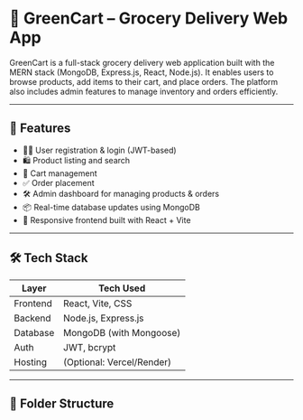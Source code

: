 # 🛒 GreenCart – Grocery Delivery Web App

GreenCart is a full-stack grocery delivery web application built with the MERN stack (MongoDB, Express.js, React, Node.js). It enables users to browse products, add items to their cart, and place orders. The platform also includes admin features to manage inventory and orders efficiently.

---

## 🚀 Features

- 🧑‍💼 User registration & login (JWT-based)
- 🛍️ Product listing and search
- 🛒 Cart management
- ✅ Order placement
- 🛠️ Admin dashboard for managing products & orders
- 📦 Real-time database updates using MongoDB
- 🎨 Responsive frontend built with React + Vite

---

## 🛠️ Tech Stack

| Layer       | Tech Used                   |
|-------------|-----------------------------|
| Frontend    | React, Vite, CSS            |
| Backend     | Node.js, Express.js         |
| Database    | MongoDB (with Mongoose)     |
| Auth        | JWT, bcrypt                 |
| Hosting     | (Optional: Vercel/Render)   |

---

## 📁 Folder Structure

